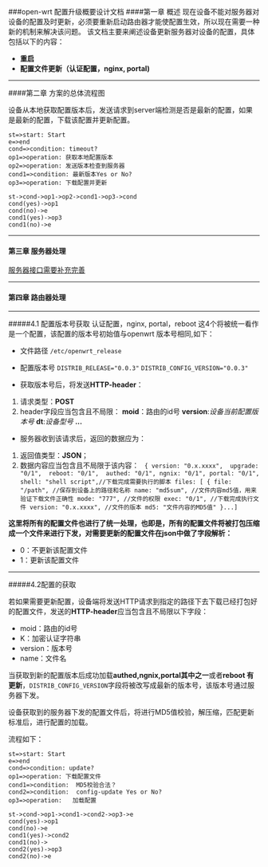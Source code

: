 ###open-wrt 配置升级概要设计文档
####第一章 概述
现在设备不能对服务器对设备的配置及时更新，必须要重新启动路由器才能使配置生效，所以现在需要一种新的机制来解决该问题。
该文档主要来阐述设备更新服务器对设备的配置，具体包括以下的内容：
- **重启**
-  **配置文件更新（认证配置，nginx, portal)**


---
####第二章 方案的总体流程图

设备从本地获取配置版本后，发送请求到server端检测是否是最新的配置，如果是最新的配置，下载该配置并更新配置。
```flow
st=>start: Start
e=>end
cond=>condition: timeout?
op1=>operation: 获取本地配置版本
op2=>operation: 发送版本检查到服务器
cond1=>condition: 最新版本Yes or No?
op3=>operation: 下载配置并更新

st->cond->op1->op2->cond1->op3->cond
cond(yes)->op1
cond(no)->e
cond1(yes)->op3
cond1(no)->e
```
---
#### 第三章 服务器处理
[服务器接口需要补充完善](www.joyotime.com)

---
#### 第四章 路由器处理

---
#####4.1 配置版本号获取
认证配置，nginx, portal，reboot 这4个将被统一看作是一个配置，该配置的版本号初始值与openwrt 版本号相同,如下：
- 文件路径
`/etc/openwrt_release`
- 配置版本号
`DISTRIB_RELEASE="0.0.3"`
`DISTRIB_CONFIG_VERSION="0.0.3"`

- 获取版本号后，将发送**HTTP-header**：
1. 请求类型：**POST**
2.  header字段应当包含且不局限：
**moid**：路由的id号
**version**:*设备当前配置版本号*
**dt**:*设备型号*
**...**
- 服务器收到该请求后，返回的数据应为：
1. 返回值类型：**JSON**；
2. 数据内容应当包含且不局限于该内容：
	` {
	version: "0.x.xxxx", 
	upgrade: "0/1", 
	reboot: "0/1", 
	authed: "0/1",
	ngnix: "0/1",
	portal: "0/1",
	shell: "shell script",//下载完成需要执行的脚本
	files: [
		{
			file: "/path", //保存到设备上的路径和名称
			name: "md5sum", //文件内容md5值，用来验证下载文件正确性
			mode: "777", //文件的权限
			exec: "0/1", //下载完成执行文件
			version: "0.x.xxxx", //文件的版本
			md5: "文件内容的MD5值"
		}...]`

 **这里将所有的配置文件也进行了统一处理，也即是，所有的配置文件将被打包压缩成一个文件来进行下发，对需要更新的配置文件在json中做了字段解析：**
 -  0：不更新该配置文件
 -  1：更新该配置文件

---

#####4.2配置的获取

若如果需要更新配置，设备端将发送HTTP请求到指定的路径下去下载已经打包好的配置文件，发送的**HTTP-header**应当包含且不局限以下字段：

 -  moid：路由的id号
 -  K：加密认证字符串
 -  version：版本号
 -  name：文件名

当获取到新的配置版本后成功加载**authed,ngnix,portal其中之一**或者**reboot 有更新**，`DISTRIB_CONFIG_VERSION`字段将被改写成最新的版本号，该版本号通过服务器下发。

设备获取到的服务器下发的配置文件后，将进行MD5值校验，解压缩，匹配更新标准后，进行配置的加载。

流程如下：

```flow
st=>start: Start
e=>end
cond=>condition: update?
op1=>operation: 下载配置文件
cond1=>condition:  MD5校验合法？
cond2=>condition:  config-update Yes or No?
op3=>operation:   加载配置

st->cond->op1->cond1->cond2->op3->e
cond(yes)->op1
cond(no)->e
cond1(yes)->cond2
cond1(no)->
cond2(yes)->op3
cond2(no)->e
```





